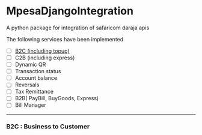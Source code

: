 # MpesaDjangoIntegration
A python package for integration of safaricom daraja apis

The following services have been implemented
* [ ] [B2C (including topup)](#b2c--business-to-customer)
* [ ] C2B (including express)
* [ ] Dynamic QR
* [ ] Transaction status
* [ ] Account balance
* [ ] Reversals
* [ ] Tax Remittance
* [ ] B2B( PayBill, BuyGoods, Express)
* [ ] Bill Manager

-----

### B2C : Business to Customer


